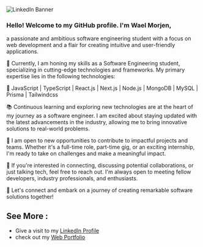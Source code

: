 
![LinkedIn Banner](https://github.com/Wael-Morjen/Wael-Morjen/assets/95170051/f41401b1-9de6-48db-8f9a-7066bb8b2903)

### Hello! Welcome to my GitHub profile. I'm Wael Morjen, 

a passionate and ambitious software engineering student with a focus on web development and a flair for creating intuitive and user-friendly applications.

💼 Currently, I am honing my skills as a Software Engineering student, specializing in cutting-edge technologies and frameworks. My primary expertise lies in the following technologies:

🔧 JavaScript | TypeScript | React.js | Next.js | Node.js | MongoDB | MySQL | Prisma | Tailwindcss

📚 Continuous learning and exploring new technologies are at the heart of my journey as a software engineer. I am excited about staying updated with the latest advancements in the industry, allowing me to bring innovative solutions to real-world problems.

💼 I am open to new opportunities to contribute to impactful projects and teams. Whether it's a full-time role, part-time gig, or an exciting internship, I'm ready to take on challenges and make a meaningful impact.

🤝 If you're interested in connecting, discussing potential collaborations, or just talking tech, feel free to reach out. I'm always open to meeting fellow developers, industry professionals, and enthusiasts.

🚀 Let's connect and embark on a journey of creating remarkable software solutions together!

## See More :

- Give a visit to my [LinkedIn Profile](https://www.linkedin.com/in/wael-morjen/)
- check out my [Web Portfolio](https://portfolio-wael.vercel.app/)
